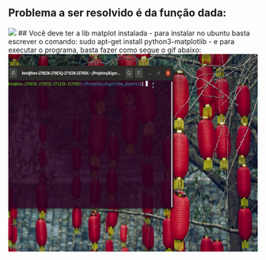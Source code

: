## Problema a ser resolvido é da função dada:
<img src="./assets/read.git" height="300"/>
## Você deve ter a lib matplot instalada
- para instalar no ubuntu basta escrever o comando: sudo apt-get install python3-matplotlib
- e para executar o programa, basta fazer como segue o gif abaixo:
<img src="./assets/algo_gen.gif" height="400"/>
